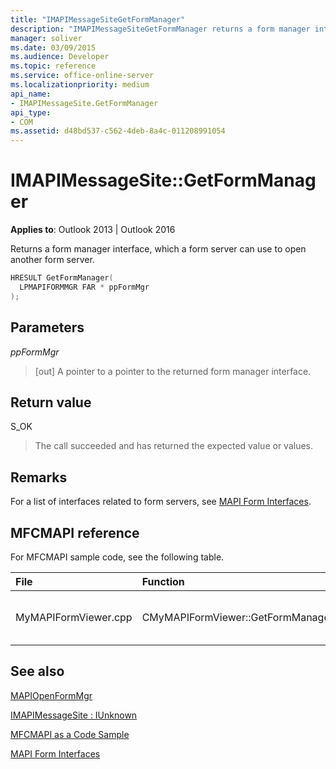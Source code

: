 ```yaml
---
title: "IMAPIMessageSiteGetFormManager"
description: "IMAPIMessageSiteGetFormManager returns a form manager interface, which a form server can use to open another form server."
manager: soliver
ms.date: 03/09/2015
ms.audience: Developer
ms.topic: reference
ms.service: office-online-server
ms.localizationpriority: medium
api_name:
- IMAPIMessageSite.GetFormManager
api_type:
- COM
ms.assetid: d48bd537-c562-4deb-8a4c-011208991054
---
```


# IMAPIMessageSite::GetFormManager

  
  
**Applies to**: Outlook 2013 | Outlook 2016 
  
Returns a form manager interface, which a form server can use to open another form server.
  
```cpp
HRESULT GetFormManager(
  LPMAPIFORMMGR FAR * ppFormMgr
);
```

## Parameters

 _ppFormMgr_
  
> [out] A pointer to a pointer to the returned form manager interface.
    
## Return value

S_OK 
  
> The call succeeded and has returned the expected value or values.
    
## Remarks

For a list of interfaces related to form servers, see [MAPI Form Interfaces](mapi-form-interfaces.md).
  
## MFCMAPI reference

For MFCMAPI sample code, see the following table.
  
|**File**|**Function**|**Comment**|
|:-----|:-----|:-----|
|MyMAPIFormViewer.cpp  <br/> |CMyMAPIFormViewer::GetFormManager  <br/> |MFCMAPI uses the **IMAPIMessageSite::GetFormManager** method to call [MAPIOpenFormMgr](mapiopenformmgr.md) and return the results of that call. |
   
## See also



[MAPIOpenFormMgr](mapiopenformmgr.md)
  
[IMAPIMessageSite : IUnknown](imapimessagesiteiunknown.md)


[MFCMAPI as a Code Sample](mfcmapi-as-a-code-sample.md)
  
[MAPI Form Interfaces](mapi-form-interfaces.md)


